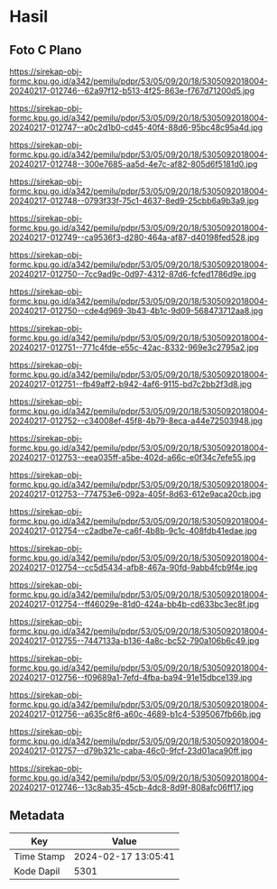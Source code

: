 # Hasil

## Foto C Plano

https://sirekap-obj-formc.kpu.go.id/a342/pemilu/pdpr/53/05/09/20/18/5305092018004-20240217-012746--62a97f12-b513-4f25-863e-f767d71200d5.jpg

https://sirekap-obj-formc.kpu.go.id/a342/pemilu/pdpr/53/05/09/20/18/5305092018004-20240217-012747--a0c2d1b0-cd45-40f4-88d6-95bc48c95a4d.jpg

https://sirekap-obj-formc.kpu.go.id/a342/pemilu/pdpr/53/05/09/20/18/5305092018004-20240217-012748--300e7685-aa5d-4e7c-af82-805d6f5181d0.jpg

https://sirekap-obj-formc.kpu.go.id/a342/pemilu/pdpr/53/05/09/20/18/5305092018004-20240217-012748--0793f33f-75c1-4637-8ed9-25cbb6a9b3a9.jpg

https://sirekap-obj-formc.kpu.go.id/a342/pemilu/pdpr/53/05/09/20/18/5305092018004-20240217-012749--ca9536f3-d280-464a-af87-d40198fed528.jpg

https://sirekap-obj-formc.kpu.go.id/a342/pemilu/pdpr/53/05/09/20/18/5305092018004-20240217-012750--7cc9ad9c-0d97-4312-87d6-fcfed1786d9e.jpg

https://sirekap-obj-formc.kpu.go.id/a342/pemilu/pdpr/53/05/09/20/18/5305092018004-20240217-012750--cde4d969-3b43-4b1c-9d09-568473712aa8.jpg

https://sirekap-obj-formc.kpu.go.id/a342/pemilu/pdpr/53/05/09/20/18/5305092018004-20240217-012751--771c4fde-e55c-42ac-8332-969e3c2795a2.jpg

https://sirekap-obj-formc.kpu.go.id/a342/pemilu/pdpr/53/05/09/20/18/5305092018004-20240217-012751--fb49aff2-b942-4af6-9115-bd7c2bb2f3d8.jpg

https://sirekap-obj-formc.kpu.go.id/a342/pemilu/pdpr/53/05/09/20/18/5305092018004-20240217-012752--c34008ef-45f8-4b79-8eca-a44e72503948.jpg

https://sirekap-obj-formc.kpu.go.id/a342/pemilu/pdpr/53/05/09/20/18/5305092018004-20240217-012753--eea035ff-a5be-402d-a66c-e0f34c7efe55.jpg

https://sirekap-obj-formc.kpu.go.id/a342/pemilu/pdpr/53/05/09/20/18/5305092018004-20240217-012753--774753e6-092a-405f-8d63-612e9aca20cb.jpg

https://sirekap-obj-formc.kpu.go.id/a342/pemilu/pdpr/53/05/09/20/18/5305092018004-20240217-012754--c2adbe7e-ca6f-4b8b-9c1c-408fdb41edae.jpg

https://sirekap-obj-formc.kpu.go.id/a342/pemilu/pdpr/53/05/09/20/18/5305092018004-20240217-012754--cc5d5434-afb8-467a-90fd-9abb4fcb9f4e.jpg

https://sirekap-obj-formc.kpu.go.id/a342/pemilu/pdpr/53/05/09/20/18/5305092018004-20240217-012754--ff46029e-81d0-424a-bb4b-cd633bc3ec8f.jpg

https://sirekap-obj-formc.kpu.go.id/a342/pemilu/pdpr/53/05/09/20/18/5305092018004-20240217-012755--7447133a-b136-4a8c-bc52-790a106b6c49.jpg

https://sirekap-obj-formc.kpu.go.id/a342/pemilu/pdpr/53/05/09/20/18/5305092018004-20240217-012756--f09689a1-7efd-4fba-ba94-91e15dbce139.jpg

https://sirekap-obj-formc.kpu.go.id/a342/pemilu/pdpr/53/05/09/20/18/5305092018004-20240217-012756--a635c8f6-a60c-4689-b1c4-5395067fb66b.jpg

https://sirekap-obj-formc.kpu.go.id/a342/pemilu/pdpr/53/05/09/20/18/5305092018004-20240217-012757--d79b321c-caba-46c0-9fcf-23d01aca90ff.jpg

https://sirekap-obj-formc.kpu.go.id/a342/pemilu/pdpr/53/05/09/20/18/5305092018004-20240217-012746--13c8ab35-45cb-4dc8-8d9f-808afc06ff17.jpg


## Metadata

| Key        | Value               |
| ---------- | ------------------- |
| Time Stamp | 2024-02-17 13:05:41 |
| Kode Dapil | 5301                |



